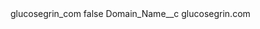 <?xml version="1.0" encoding="UTF-8"?>
<CustomMetadata xmlns="http://soap.sforce.com/2006/04/metadata" xmlns:xsi="http://www.w3.org/2001/XMLSchema-instance" xmlns:xsd="http://www.w3.org/2001/XMLSchema">
    <label>glucosegrin_com</label>
    <protected>false</protected>
    <values>
        <field>Domain_Name__c</field>
        <value xsi:type="xsd:string">glucosegrin.com</value>
    </values>
</CustomMetadata>
